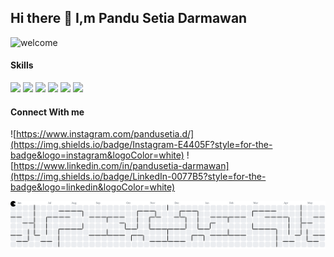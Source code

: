 ## Hi there 👋 I,m Pandu Setia Darmawan

![welcome](https://media2.giphy.com/media/v1.Y2lkPTc5MGI3NjExZGJycnpyaGJ4aXZ0b2E0OWNkdzFtanJ1bTI0cG5lMDFkN2o4NHI0MiZlcD12MV9pbnRlcm5hbF9naWZfYnlfaWQmY3Q9Zw/fWtJrVD5I2WIJRmfAw/giphy.gif)


#### Skills

<img src="https://img.shields.io/badge/HTML5-E34F26?style=for-the-badge&logo=html5&logoColor=white" /> <img src="https://img.shields.io/badge/CSS3-1572B6?style=for-the-badge&logo=css3&logoColor=white" /> <img src="https://img.shields.io/badge/JavaScript-323330?style=for-the-badge&logo=javascript&logoColor=F7DF1E" /> <img src="https://img.shields.io/badge/React-20232A?style=for-the-badge&logo=react&logoColor=61DAFB" /> <img src="https://img.shields.io/badge/Tailwind_CSS-38B2AC?style=for-the-badge&logo=tailwind-css&logoColor=white" /> <img src="https://img.shields.io/badge/Laravel-FF2D20?style=for-the-badge&logo=laravel&logoColor=white" />


#### Connect With me
![https://www.instagram.com/pandusetia.d/](https://img.shields.io/badge/Instagram-E4405F?style=for-the-badge&logo=instagram&logoColor=white) ![https://www.linkedin.com/in/pandusetia-darmawan](https://img.shields.io/badge/LinkedIn-0077B5?style=for-the-badge&logo=linkedin&logoColor=white)

<picture>
  <source media="(prefers-color-scheme: dark)" srcset="https://raw.githubusercontent.com/codewithpandu/codewithpandu/output/pacman-contribution-graph-dark.svg">
  <source media="(prefers-color-scheme: light)" srcset="https://raw.githubusercontent.com/codewithpandu/codewithpandu/output/pacman-contribution-graph.svg">
  <img alt="pacman contribution graph" src="https://raw.githubusercontent.com/codewithpandu/codewithpandu/output/pacman-contribution-graph.svg">
</picture>

###


